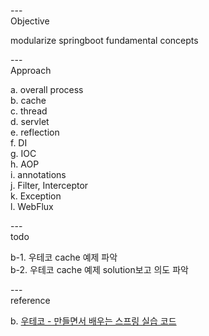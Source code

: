---\
Objective

modularize springboot fundamental concepts

---\
Approach

a. overall process\
b. cache\
c. thread\
d. servlet\
e. reflection\
f. DI\
g. IOC\
h. AOP\
i. annotations\
j. Filter, Interceptor\
k. Exception\
l. WebFlux


---\
todo

b-1. 우테코 cache 예제 파악\
b-2. 우테코 cache 예제 solution보고 의도 파악

---\
reference

b. [우테코 - 만들면서 배우는 스프링 실습 코드](https://github.com/woowacourse/jwp-hands-on)

